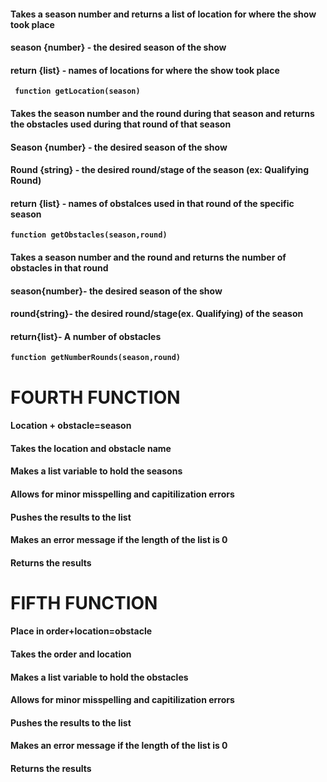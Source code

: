 ####  Takes a season number and returns a list of location for where the show took place
####  season {number} - the desired season of the show
####  return {list} - names of locations for where the show took place
**`  function getLocation(season) `**


####  Takes the season number and the round during that season and returns the obstacles used during that round of that season
####  Season {number} - the desired season of the show
####  Round {string} - the desired round/stage of the season (ex: Qualifying Round)
####  return {list} - names of obstalces used in that round of the specific season
**`function getObstacles(season,round)`**

#### Takes a season number and the round and returns the number of obstacles in that round
#### season{number}- the desired season of the show
#### round{string}- the desired round/stage(ex. Qualifying) of the season
#### return{list}- A number of obstacles
**`function getNumberRounds(season,round)`**

# FOURTH FUNCTION

####  Location + obstacle=season
####  Takes the location and obstacle name
####  Makes a list variable to hold the seasons
####  Allows for minor misspelling and capitilization errors
####  Pushes the results to the list
####  Makes an error message if the length of the list is 0
####  Returns the results

# FIFTH FUNCTION

####  Place in order+location=obstacle
####  Takes the order and location
####  Makes a list variable to hold the obstacles
####  Allows for minor misspelling and capitilization errors
####  Pushes the results to the list
####  Makes an error message if the length of the list is 0
####  Returns the results
